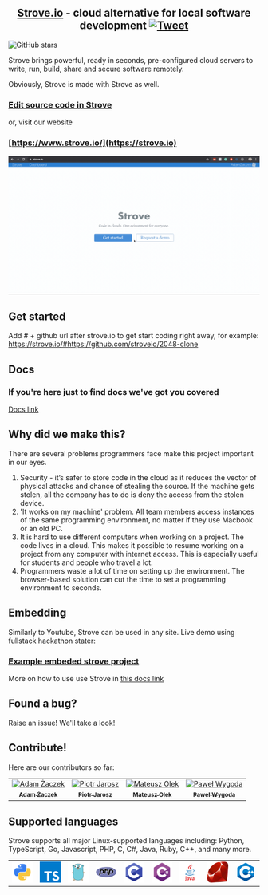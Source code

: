 <div align='center'>

## [Strove.io](https://www.strove.io/) - cloud alternative for local software development [![Tweet](https://img.shields.io/twitter/url/http/shields.io.svg?style=social)](https://twitter.com/intent/tweet?text=Remote%20programming%20to%20servers%20ready%20in%20secons%20.%20Use%20any%20Linux%20available%20programming%20language%20from%20any%20computer.%20%20&url=https://strove.io&hashtags=serverless,cloud,programming,vscode,developers)

</div>
<img alt="GitHub stars" src="https://img.shields.io/github/stars/stroveio/strove.io-client?style=social">

Strove brings powerful, ready in seconds, pre-configured cloud servers to write, run, build, share and secure software remotely.

Obviously, Strove is made with Strove as well.

### [Edit source code in Strove](https://strove.io/#https://github.com/stroveio/strove.io-client)

or, visit our website

### [https://www.strove.io/](https://strove.io)

<div align="center">
<img src="./src/images/readmeAssets/strove.gif" width='900px'>
</div>

## Get started

Add # + github url after strove.io to get start coding right away, for example: https://strove.io/#https://github.com/stroveio/2048-clone

## Docs

### If you're here just to find docs we've got you covered

[Docs link](https://docs.strove.io/embedding-strove)

## Why did we make this?

There are several problems programmers face make this project important in our eyes.

1. Security -
   it’s safer to store code in the cloud as it reduces the vector of physical attacks and chance of stealing the source. If the machine gets stolen, all the company has to do is deny the access from the stolen device.
2. 'It works on my machine' problem. All team members access instances of the same programming environment, no matter if they use Macbook or an old PC.
3. It is hard to use different computers when working on a project. The code lives in a cloud. This makes it possible to resume working on a project from any computer with internet access. This is especially useful for students and people who travel a lot.
4. Programmers waste a lot of time on setting up the environment. The browser-based solution can cut the time to set a programming environment to seconds.

## Embedding

Similarly to Youtube, Strove can be used in any site. Live demo using fullstack hackathon stater:

### [Example embeded strove project](https://priceless-raman-a750f4.netlify.com/hackathon-starter-strove/)

More on how to use use Strove in [this docs link](https://docs.strove.io/embedding-strove)

## Found a bug?

Raise an issue! We'll take a look!

## Contribute!

Here are our contributors so far:

<div align='center'>
<table>
<tr align="center">
<td align="center"><a href="https://github.com/AdamZaczek"><img src="https://avatars2.githubusercontent.com/u/14284341?s=400&v=4" width="150px;" alt="Adam Żaczek"/><br /><sub><b>Adam Żaczek</b></sub></a></td>
<td align="center"><a href="https://github.com/jaroszpiotr91"><img src="https://avatars3.githubusercontent.com/u/39913918?s=460&v=4" width="150px;" alt="Piotr Jarosz"/><br /><sub><b>Piotr Jarosz</b></sub></a></td>
<td align="center"><a href="https://github.com/MateuszOlek"><img src="https://avatars3.githubusercontent.com/u/38132787?s=460&v=4" width="150px;" alt="Mateusz Olek"/><br /><sub><b>Mateusz Olek</b></sub></a></td>
<td align="center"><a href="https://github.com/AceSpadeAble"><img src="https://avatars3.githubusercontent.com/u/33558885?s=460&v=4" width="150px;" alt="Paweł Wygoda"/><br /><sub><b>Pawel Wygoda</b></sub></a></td>
</tr>
</table>
</div>

## Supported languages

Strove supports all major Linux-supported languages including: Python, TypeScript, Go, Javascript, PHP, C, C#, Java, Ruby, C++, and many more.

<div align='center'>
<table>
<tr align="center">
<td align="center"><img src="./src/images/readmeAssets/python.png" width="120px"></td>
<td align="center"><img src="./src/images/readmeAssets/typescript.png" width="120px"></td>
<td align="center"><img src="./src/images/readmeAssets/go.png" width="120px"></td>
<td align="center"><img src="./src/images/readmeAssets/php.png" width="120px"></td>
<td align="center"><img src="./src/images/readmeAssets/c.png" width="120px"></td>
<td align="center"><img src="./src/images/readmeAssets/csharp.png" width="120px"></td>
<td align="center"><img src="./src/images/readmeAssets/java.png" width="120px"></td>
<td align="center"><img src="./src/images/readmeAssets/ruby.png" width="120x"></td>
<td align="center"><img src="./src/images/readmeAssets/c++.png" width="120px"></td>
</tr>
</table>
</div>
